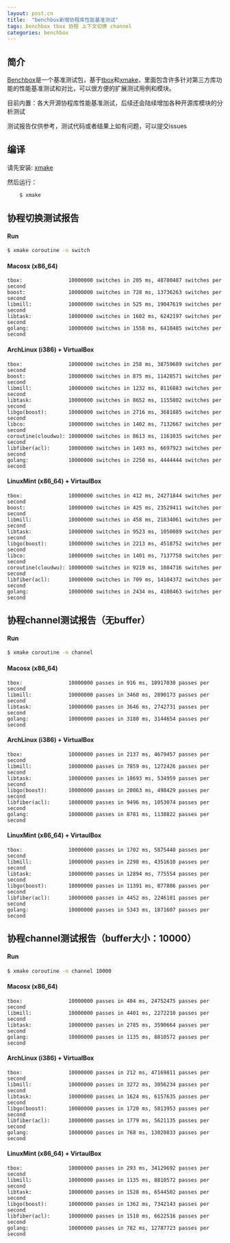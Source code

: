 ```yaml
---
layout: post.cn
title:  "benchbox新增协程库性能基准测试"
tags: benchbox tbox 协程 上下文切换 channel
categories: benchbox
---
```


## 简介

[Benchbox](https://github.com/waruqi/benchbox)是一个基准测试包，基于[tbox](https://github.com/waruqi/tbox)和[xmake](http://xmake.io)，里面包含许多针对第三方库功能的性能基准测试和对比，可以很方便的扩展测试用例和模块。

目前内置：各大开源协程库性能基准测试，后续还会陆续增加各种开源库模块的分析测试

测试报告仅供参考，测试代码或者结果上如有问题，可以提交issues

## 编译

请先安装: [xmake](http://xmake.io)

然后运行：

```bash
    $ xmake
```

## 协程切换测试报告

#### Run

```bash
$ xmake coroutine -n switch
```

#### Macosx (x86_64)

```
tbox:               10000000 switches in 205 ms, 48780487 switches per second
boost:              10000000 switches in 728 ms, 13736263 switches per second
libmill:            10000000 switches in 525 ms, 19047619 switches per second
libtask:            10000000 switches in 1602 ms, 6242197 switches per second
golang:             10000000 switches in 1558 ms, 6418485 switches per second
```






#### ArchLinux (i386) + VirtualBox 

```
tbox:               10000000 switches in 258 ms, 38759689 switches per second
boost:              10000000 switches in 875 ms, 11428571 switches per second
libmill:            10000000 switches in 1232 ms, 8116883 switches per second
libtask:            10000000 switches in 8652 ms, 1155802 switches per second
libgo(boost):       10000000 switches in 2716 ms, 3681885 switches per second
libco:              10000000 switches in 1402 ms, 7132667 switches per second
coroutine(cloudwu): 10000000 switches in 8613 ms, 1161035 switches per second
libfiber(acl):      10000000 switches in 1493 ms, 6697923 switches per second
golang:             10000000 switches in 2250 ms, 4444444 switches per second
```

#### LinuxMint (x86_64) + VirtaulBox

```
tbox:               10000000 switches in 412 ms, 24271844 switches per second
boost:              10000000 switches in 425 ms, 23529411 switches per second
libmill:            10000000 switches in 458 ms, 21834061 switches per second
libtask:            10000000 switches in 9523 ms, 1050089 switches per second
libgo(boost):       10000000 switches in 2213 ms, 4518752 switches per second
libco:              10000000 switches in 1401 ms, 7137758 switches per second
coroutine(cloudwu): 10000000 switches in 9219 ms, 1084716 switches per second
libfiber(acl):      10000000 switches in 709 ms, 14104372 switches per second
golang:             10000000 switches in 2434 ms, 4108463 switches per second
```

## 协程channel测试报告（无buffer）

#### Run

```bash
$ xmake coroutine -n channel
```

#### Macosx (x86_64)

```
tbox:               10000000 passes in 916 ms, 10917030 passes per second
libmill:            10000000 passes in 3460 ms, 2890173 passes per second
libtask:            10000000 passes in 3646 ms, 2742731 passes per second
golang:             10000000 passes in 3180 ms, 3144654 passes per second
```

#### ArchLinux (i386) + VirtualBox 

```
tbox:               10000000 passes in 2137 ms, 4679457 passes per second
libmill:            10000000 passes in 7859 ms, 1272426 passes per second
libtask:            10000000 passes in 18693 ms, 534959 passes per second
libgo(boost):       10000000 passes in 20063 ms, 498429 passes per second
libfiber(acl):      10000000 passes in 9496 ms, 1053074 passes per second
golang:             10000000 passes in 8781 ms, 1138822 passes per second
```

#### LinuxMint (x86_64) + VirtaulBox

```
tbox:               10000000 passes in 1702 ms, 5875440 passes per second
libmill:            10000000 passes in 2298 ms, 4351610 passes per second
libtask:            10000000 passes in 12894 ms, 775554 passes per second
libgo(boost):       10000000 passes in 11391 ms, 877886 passes per second
libfiber(acl):      10000000 passes in 4452 ms, 2246181 passes per second
golang:             10000000 passes in 5343 ms, 1871607 passes per second
```


## 协程channel测试报告（buffer大小：10000）


#### Run 

```bash
$ xmake coroutine -n channel 10000
```

#### Macosx (x86_64)

```
tbox:               10000000 passes in 404 ms, 24752475 passes per second
libmill:            10000000 passes in 4401 ms, 2272210 passes per second
libtask:            10000000 passes in 2785 ms, 3590664 passes per second
golang:             10000000 passes in 1135 ms, 8810572 passes per second
```

#### ArchLinux (i386) + VirtualBox 

```
tbox:               10000000 passes in 212 ms, 47169811 passes per second
libmill:            10000000 passes in 3272 ms, 3056234 passes per second
libtask:            10000000 passes in 1624 ms, 6157635 passes per second
libgo(boost):       10000000 passes in 1720 ms, 5813953 passes per second
libfiber(acl):      10000000 passes in 1779 ms, 5621135 passes per second
golang:             10000000 passes in 768 ms, 13020833 passes per second
```

#### LinuxMint (x86_64) + VirtaulBox

```
tbox:               10000000 passes in 293 ms, 34129692 passes per second
libmill:            10000000 passes in 1135 ms, 8810572 passes per second
libtask:            10000000 passes in 1528 ms, 6544502 passes per second
libgo(boost):       10000000 passes in 1362 ms, 7342143 passes per second
libfiber(acl):      10000000 passes in 1510 ms, 6622516 passes per second
golang:             10000000 passes in 782 ms, 12787723 passes per second
```
